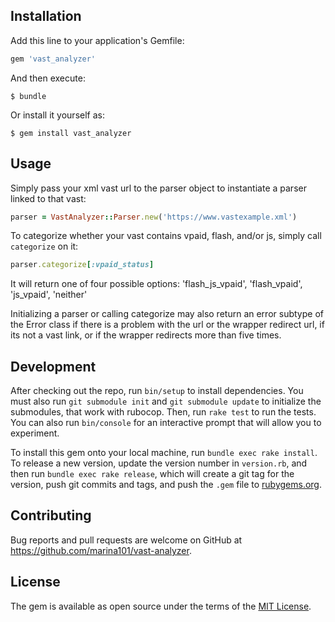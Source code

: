 ## Installation

Add this line to your application's Gemfile:

```ruby
gem 'vast_analyzer'
```

And then execute:

    $ bundle

Or install it yourself as:

    $ gem install vast_analyzer

## Usage

Simply pass your xml vast url to the parser object to instantiate a parser linked to that vast:

```ruby
parser = VastAnalyzer::Parser.new('https://www.vastexample.xml')
```

To categorize whether your vast contains vpaid, flash, and/or js, simply call `categorize` on it:

```ruby
parser.categorize[:vpaid_status]
```

It will return one of four possible options: 'flash_js_vpaid', 'flash_vpaid', 'js_vpaid', 'neither'

Initializing a parser or calling categorize may also return an error subtype of the Error class if there is a problem with the url or the wrapper redirect url, if its not a vast link, or if the wrapper redirects more than five times.

## Development

After checking out the repo, run `bin/setup` to install dependencies. You must also run `git submodule init` and `git submodule update` to initialize the submodules, that work with rubocop. Then, run `rake test` to run the tests. You can also run `bin/console` for an interactive prompt that will allow you to experiment. 

To install this gem onto your local machine, run `bundle exec rake install`. To release a new version, update the version number in `version.rb`, and then run `bundle exec rake release`, which will create a git tag for the version, push git commits and tags, and push the `.gem` file to [rubygems.org](https://rubygems.org).

## Contributing

Bug reports and pull requests are welcome on GitHub at https://github.com/marina101/vast-analyzer.


## License

The gem is available as open source under the terms of the [MIT License](http://opensource.org/licenses/MIT).

